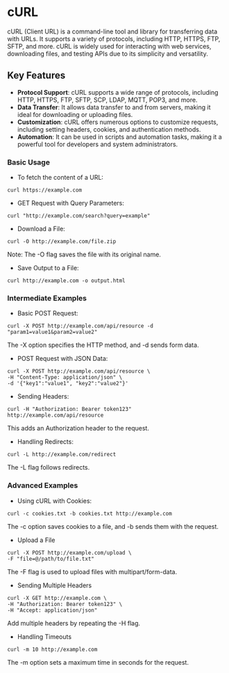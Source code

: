 # cURL

cURL (Client URL) is a command-line tool and library for transferring data with URLs. It supports a variety of protocols, including HTTP, HTTPS, FTP, SFTP, and more. cURL is widely used for interacting with web services, downloading files, and testing APIs due to its simplicity and versatility.

## Key Features

- **Protocol Support**: cURL supports a wide range of protocols, including HTTP, HTTPS, FTP, SFTP, SCP, LDAP, MQTT, POP3, and more.
- **Data Transfer**: It allows data transfer to and from servers, making it ideal for downloading or uploading files.
- **Customization**: cURL offers numerous options to customize requests, including setting headers, cookies, and authentication methods.
- **Automation**: It can be used in scripts and automation tasks, making it a powerful tool for developers and system administrators.

### Basic Usage

- To fetch the content of a URL:

```
curl https://example.com
```

- GET Request with Query Parameters:

```
curl "http://example.com/search?query=example"
```

- Download a File:

```
curl -O http://example.com/file.zip
```

Note: The -O flag saves the file with its original name.

- Save Output to a File:

```
curl http://example.com -o output.html
```

### Intermediate Examples

- Basic POST Request:

```
curl -X POST http://example.com/api/resource -d "param1=value1&param2=value2"
```

The -X option specifies the HTTP method, and -d sends form data.

- POST Request with JSON Data:

```
curl -X POST http://example.com/api/resource \
-H "Content-Type: application/json" \
-d '{"key1":"value1", "key2":"value2"}'
```

- Sending Headers:

```
curl -H "Authorization: Bearer token123" http://example.com/api/resource
```

This adds an Authorization header to the request.

- Handling Redirects:

```
curl -L http://example.com/redirect
```

The -L flag follows redirects.

### Advanced Examples

- Using cURL with Cookies:

```
curl -c cookies.txt -b cookies.txt http://example.com
```

The -c option saves cookies to a file, and -b sends them with the request.

- Upload a File

```
curl -X POST http://example.com/upload \
-F "file=@/path/to/file.txt"
```

The -F flag is used to upload files with multipart/form-data.

- Sending Multiple Headers

```
curl -X GET http://example.com \
-H "Authorization: Bearer token123" \
-H "Accept: application/json"
```

Add multiple headers by repeating the -H flag.

- Handling Timeouts

```
curl -m 10 http://example.com
```

The -m option sets a maximum time in seconds for the request.


